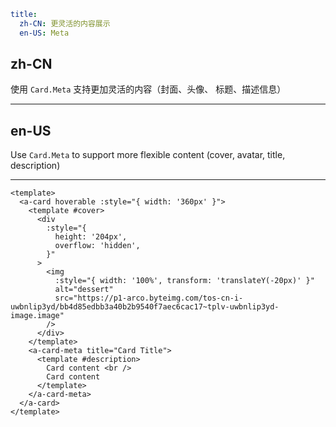 ```yaml
title:
  zh-CN: 更灵活的内容展示
  en-US: Meta
```

## zh-CN

使用 `Card.Meta` 支持更加灵活的内容（封面、头像、 标题、描述信息）

---

## en-US

Use `Card.Meta` to support more flexible content (cover, avatar, title, description)

---

```vue
<template>
  <a-card hoverable :style="{ width: '360px' }">
    <template #cover>
      <div
        :style="{
          height: '204px',
          overflow: 'hidden',
        }"
      >
        <img
          :style="{ width: '100%', transform: 'translateY(-20px)' }"
          alt="dessert"
          src="https://p1-arco.byteimg.com/tos-cn-i-uwbnlip3yd/bb4d85edbb3a40b2b9540f7aec6cac17~tplv-uwbnlip3yd-image.image"
        />
      </div>
    </template>
    <a-card-meta title="Card Title">
      <template #description>
        Card content <br />
        Card content
      </template>
    </a-card-meta>
  </a-card>
</template>
```
